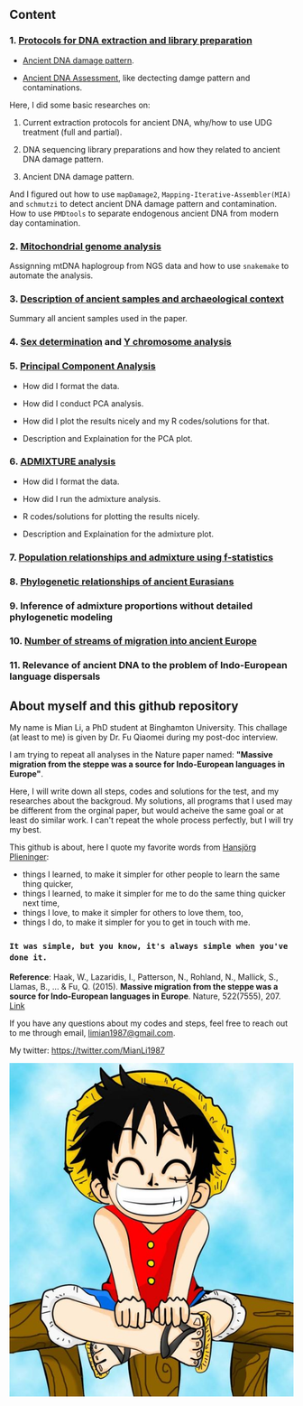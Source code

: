 ## Content

### 1. [Protocols for DNA extraction and library preparation](https://github.com/mianlee/Fu-s-test/tree/master/Samples_LabWorks)

   - [Ancient DNA damage pattern](https://github.com/mianlee/Fu-s-test/tree/master/Ancient_DNA_Damage).
   
   - [Ancient DNA Assessment](https://github.com/mianlee/Fu-s-test/tree/master/Ancient_DNA_Assessment), like dectecting damge pattern and contaminations.

Here, I did some basic researches on: 
   
   1. Current extraction protocols for ancient DNA, why/how to use UDG treatment (full and partial).
   
   2. DNA sequencing library preparations and how they related to ancient DNA damage pattern.
   
   3. Ancient DNA damage pattern.
   
And I figured out how to use ```mapDamage2```, ```Mapping-Iterative-Assembler(MIA)``` and ```schmutzi``` to detect ancient DNA damage pattern and contamination. How to use ```PMDtools``` to separate endogenous ancient DNA from modern day contamination.
   
### 2. [Mitochondrial genome analysis](https://github.com/mianlee/Fu-s-test/tree/master/Mitochondrial_DNA_Analysis)

Assignning mtDNA haplogroup from NGS data and how to use ```snakemake``` to automate the analysis.

### 3. [Description of ancient samples and archaeological context](https://github.com/mianlee/Fu-s-test/tree/master/Sample_Background)

Summary all ancient samples used in the paper.

### 4. [Sex determination](https://github.com/mianlee/Fu-s-test/tree/master/Sex_determination) and [Y chromosome analysis](https://github.com/mianlee/Fu-s-test/tree/master/Y%20haplogroup%20prediction)

### 5. [Principal Component Analysis](https://github.com/mianlee/Fu-s-test/tree/master/PCA_analysis)

- How did I format the data.

- How did I conduct PCA analysis.

- How did I plot the results nicely and my R codes/solutions for that.

- Description and Explaination for the PCA plot.

### 6. [ADMIXTURE analysis](https://github.com/mianlee/Fu-s-test/tree/master/Admixture)

- How did I format the data. 

- How did I run the admixture analysis. 

- R codes/solutions for plotting the results nicely.

- Description and Explaination for the admixture plot.

### 7. [Population relationships and admixture using f-statistics](https://github.com/mianlee/Fu-s-test/tree/master/Outgroup_F3_Statistics)

### 8. [Phylogenetic relationships of ancient Eurasians](https://github.com/mianlee/Fu-s-test/tree/master/qpGraph)

### 9. Inference of admixture proportions without detailed phylogenetic modeling

### 10. [Number of streams of migration into ancient Europe](https://github.com/mianlee/Fu-s-test/tree/master/qpWave_and_qpAdm)

### 11. Relevance of ancient DNA to the problem of Indo-European language dispersals


## About myself and this github repository

My name is Mian Li, a PhD student at Binghamton University. This challage (at least to me) is given by Dr. Fu Qiaomei during my post-doc interview.

I am trying to repeat all analyses in the Nature paper named: **"Massive migration from the steppe was a source for Indo-European languages in Europe"**.

Here, I will write down all steps, codes and solutions for the test, and my researches about the backgroud. My solutions, all programs that I used may be different from the orginal paper, but would acheive the same goal or at least do similar work. I can't repeat the whole process perfectly, but I will try my best.


This github is about, here I quote my favorite words from [Hansjörg Plieninger](https://hansjoerg.me/page/about/):

- things I learned, to make it simpler for other people to learn the same thing quicker,
- things I learned, to make it simpler for me to do the same thing quicker next time,
- things I love, to make it simpler for others to love them, too,
- things I do, to make it simpler for you to get in touch with me.


### ```It was simple, but you know, it's always simple when you've done it.```





**Reference**: Haak, W., Lazaridis, I., Patterson, N., Rohland, N., Mallick, S., Llamas, B., ... & Fu, Q. (2015). **Massive migration from the steppe was a source for Indo-European languages in Europe**. Nature, 522(7555), 207. [Link](https://www.nature.com/articles/nature14317)


If you have any questions about my codes and steps, feel free to reach out to me through email, limian1987@gmail.com.

My twitter: https://twitter.com/MianLi1987

![](OnePiece.jpg)
